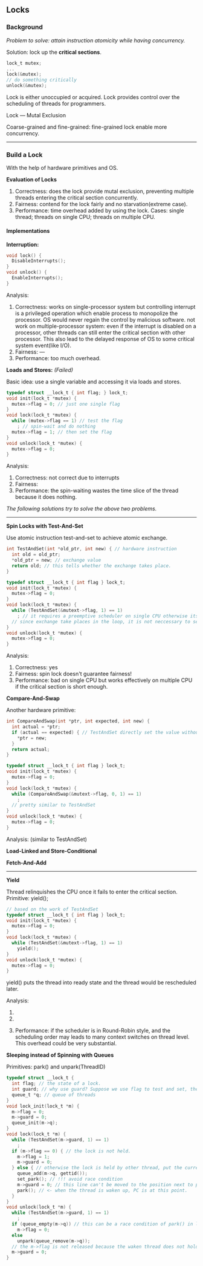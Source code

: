 ## Locks

### Background

*Problem to solve: attain instruction atomicity while having concurrency.*

Solution: lock up the **critical sections**.   

```C
lock_t mutex;
...
lock(&mutex);
// do something critically
unlock(&mutex);
```

Lock is either unoccupied or acquired. Lock provides control over the scheduling of threads for programmers.

Lock — Mutal Exclusion 

Coarse-grained and fine-grained: fine-grained lock enable more concurrency. 

---

### Build a Lock

With the help of hardware primitives and OS. 

**Evaluation of Locks**

1. Correctness: does the lock provide mutal exclusion, preventing multiple threads entering the critical section concurrently. 
2. Fairness: contend for the lock fairly and no starvation(extreme case). 
3. Performance: time overhead added by using the lock. Cases: single thread; threads on single CPU; threads on multiple CPU.

#### Implementations

**Interruption:** 

```C
void lock() {
  DisableInterrupts();
}
void unlock() {
  EnableInterrupts();
}
```

Analysis:

1. Correctness: works on single-processor system but controlling interrupt is a privileged operation which enable process to monopolize the processor. OS would never regain the control by malicious software.  not work on multiple-processor system: even if the interrupt is disabled on a processor, other threads can still enter the critical section with other processor. This also lead to the delayed response of OS to some critical system event(like I/O).
2. Fairness: — 
3. Performance: too much overhead. 

**Loads and Stores:** *(Failed)*

Basic idea: use a single variable and accessing it via loads and stores. 

```C
typedef struct __lock_t { int flag; } lock_t;
void init(lock_t *mutex) {
  mutex->flag = 0; // just one single flag 
}
void lock(lock_t *mutex) {
  while (mutex->flag == 1) // test the flag
    ; // spin-wait and do nothing 
  mutex->flag = 1; // then set the flag
}
void unlock(lock_t *mutex) {
  mutex->flag = 0;
}
```

Analysis:

1. Correctness: not correct due to interrupts 
2. Fairness:
3. Performance: the spin-waiting wastes the time slice of the thread because it does nothing. 

*The following solutions try to solve the above two problems.* 

---

**Spin Locks with Test-And-Set**

Use atomic instruction test-and-set to achieve atomic exchange. 

```C
int TestAndSet(int *old_ptr, int new) { // hardware instruction
  int old = old_ptr;
  *old_ptr = new; // exchange value
  return old; // this tells whether the exchange takes place. 
}
```

```C
typedef struct __lock_t { int flag } lock_t;
void init(lock_t *mutex) {
  mutex->flag = 0;
}
void lock(lock_t *mutex) {
  while (TestAndSet(&mutext->flag, 1) == 1)
    ; // it requires a preemptive scheduler on single CPU otherwise its performance is bad.  
  // since exchange take places in the loop, it is not neccessary to set flag be 1 like the last implementation.
}
void unlock(lock_t *mutex) {
  mutex->flag = 0;
}
```

Analysis:

1. Correctness: yes
2. Fairness: spin lock doesn't guarantee fairness! 
3. Performance: bad on single CPU but works effectively on multiple CPU if the critical section is short enough. 

**Compare-And-Swap**

Another hardware primitive:

```c
int CompareAndSwap(int *ptr, int expected, int new) {
  int actual = *ptr;
  if (actual == expected) { // TestAndSet directly set the value without examining the value
    *ptr = new;
  }
  return actual;
}
```

```c
typedef struct __lock_t { int flag } lock_t;
void init(lock_t *mutex) {
  mutex->flag = 0;
}
void lock(lock_t *mutex) {
  while (CompareAndSwap(&mutext->flag, 0, 1) == 1)
    ;   
  // pretty similar to TestAndSet
}
void unlock(lock_t *mutex) {
  mutex->flag = 0;
}
```

Analysis: (similar to TestAndSet)

**Load-Linked and Store-Conditional**

**Fetch-And-Add**

---

**Yield** 

Thread relinquishes the CPU once it fails to enter the critical section.  Primitive: yield(); 

```C
// based on the work of TestAndSet
typedef struct __lock_t { int flag } lock_t;
void init(lock_t *mutex) {
  mutex->flag = 0;
}
void lock(lock_t *mutex) {
  while (TestAndSet(&mutext->flag, 1) == 1)
    yield();
}
void unlock(lock_t *mutex) {
  mutex->flag = 0;
}
```

yield() puts the thread into ready state and the thread would be rescheduled later. 

Analysis:

1. 

2. 
3. Performance: if the scheduler is in Round-Robin style, and the scheduling order may leads to many context switches on thread level. This overhead could be very substantial. 

**Sleeping instead of Spinning with Queues**

Primitives: park() and unpark(ThreadID)

```C
typedef struct __lock_t {
  int flag; // the state of a lock.
  int guard; // why use guard? Suppose we use flag to test and set, the solution degraded to spin-lock. Therefore, use a guard value to guard the operation to the lock. Since the critical section for the lock operations are tiny, the spin wait won't take long. 
  queue_t *q; // queue of threads
}
void lock_init(lock_t *m) {
  m->flag = 0;
  m->guard = 0;
  queue_init(m->q);
}
void lock(lock_t *m) {
  while (TestAndSet(m->guard, 1) == 1) 
    ;
  if (m->flag == 0) { // the lock is not held.
    m->flag = 1;
    m->guard = 0;
  } else { // otherwise the lock is held by other thread, put the current thread into queue and give up the CPU. 
    queue_add(m->q, gettid());
    set_park(); // !!! avoid race condition
    m->guard = 0; // this line can't be moved to the position next to park() otherwise deadlock to the lock. 
    park(); // <- when the thread is waken up, PC is at this point. 
  }
}
void unlock(lock_t *m) {
  while (TestAndSet(m->guard, 1) == 1) 
    ;
  if (queue_empty(m->q)) // this can be a race condition of park() in lock() leading the other thread fall into infinite sleep. so setpark() before releasing the guard. 
    m->flag = 0;
  else
    unpark(queue_remove(m->q)); 
  // the m->flag is not released because the waken thread does not hold the guard, so it is not safe for it to update the state of lock. Remember where the PC is. 
  m->guard = 0;
}
```

